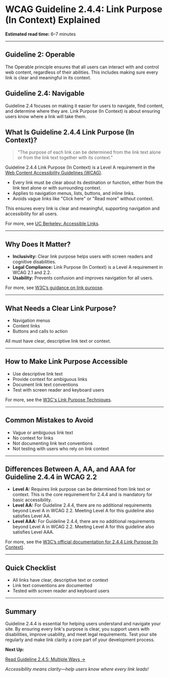 <!--
title: 2.4.4 - Link Purpose (In Context)
series: Making the Web Accessible for All
description: A practical guide to WCAG Guideline 2.4.4 (Link Purpose, In Context)—what it means, why it matters, and how to ensure every link's purpose is clear from its context.
keywords: wcag 2.4.4, link purpose, in context, accessibility, web standards, digital inclusion
image: WCAG-Series-2-4-4.png
imageAlt: Blue text on yellow background saying, "Web Content Accessibiilty Guiedlines (WCAG) 2.4.4 Explained, Link Purpose (In Context)"
status: published
date: 2025-07-03
excerpt: This guideline ensures every link's purpose is clear from its context.
-->

# **WCAG Guideline 2.4.4: Link Purpose (In Context) Explained**

**Estimated read time:** 6–7 minutes

---

## **Guideline 2: Operable**

The Operable principle ensures that all users can interact with and control web content, regardless of their abilities. This includes making sure every link is clear and meaningful in its context.

## **Guideline 2.4: Navigable**

Guideline 2.4 focuses on making it easier for users to navigate, find content, and determine where they are. Link Purpose (In Context) is about ensuring users know where a link will take them.

## **What Is Guideline 2.4.4 Link Purpose (In Context)?**

<!-- [Illustration: User reading a link with clear context in a paragraph] -->

> "The purpose of each link can be determined from the link text alone or from the link text together with its context."

Guideline 2.4.4 Link Purpose (In Context) is a Level A requirement in the [Web Content Accessibility Guidelines (WCAG)](https://www.w3.org/WAI/WCAG22/quickref/#link-purpose-in-context).

- Every link must be clear about its destination or function, either from the link text alone or with surrounding context.
- Applies to navigation menus, lists, buttons, and inline links.
- Avoids vague links like "Click here" or "Read more" without context.

This ensures every link is clear and meaningful, supporting navigation and accessibility for all users.

For more, see [UC Berkeley: Accessible Links](https://dap.berkeley.edu/web-a11y-basics/links).

---

## **Why Does It Matter?**

<!-- [Infographic: User reading links, context clues, and focus indicator] -->

- **Inclusivity:** Clear link purpose helps users with screen readers and cognitive disabilities.
- **Legal Compliance:** Link Purpose (In Context) is a Level A requirement in WCAG 2.1 and 2.2.
- **Usability:** Prevents confusion and improves navigation for all users.

For more, see [W3C’s guidance on link purpose](https://www.w3.org/WAI/WCAG22/Understanding/link-purpose-in-context.html).

---

## **What Needs a Clear Link Purpose?**

<!-- [Grid: Navigation, content links, buttons, all with link icons] -->

- Navigation menus
- Content links
- Buttons and calls to action

All must have clear, descriptive link text or context.

---

## **How to Make Link Purpose Accessible**

<!-- [Side-by-side code snippets: Good link text, bad link text]
[Example: Settings panel for link text] -->

- Use descriptive link text
- Provide context for ambiguous links
- Document link text conventions
- Test with screen reader and keyboard users

For more, see the [W3C's Link Purpose Techniques](https://www.w3.org/WAI/WCAG22/Techniques/general/G91).

---

## **Common Mistakes to Avoid**

<!-- [Do/Don't graphic: Left side with clear link text, right side with "click here"] -->

- Vague or ambiguous link text
- No context for links
- Not documenting link text conventions
- Not testing with users who rely on link context

---

## **Differences Between A, AA, and AAA for Guideline 2.4.4 in WCAG 2.2**

<!-- [Infographic: Three columns labeled A, AA, AAA with example requirements for each] -->

- **Level A:** Requires link purpose can be determined from link text or context. This is the core requirement for 2.4.4 and is mandatory for basic accessibility.
- **Level AA:** For Guideline 2.4.4, there are no additional requirements beyond Level A in WCAG 2.2. Meeting Level A for this guideline also satisfies Level AA.
- **Level AAA:** For Guideline 2.4.4, there are no additional requirements beyond Level A in WCAG 2.2. Meeting Level A for this guideline also satisfies Level AAA.

For more, see the [W3C’s official documentation for 2.4.4 Link Purpose (In Context)](https://www.w3.org/WAI/WCAG22/Understanding/link-purpose-in-context.html).

---

## **Quick Checklist**

<!-- [Checklist graphic: Icons for each item (link, context, navigation, etc.)] -->

- All links have clear, descriptive text or context
- Link text conventions are documented
- Tested with screen reader and keyboard users

---

## **Summary**

<!-- [Illustration: User reading a clear link in a web app] -->

Guideline 2.4.4 is essential for helping users understand and navigate your site. By ensuring every link's purpose is clear, you support users with disabilities, improve usability, and meet legal requirements. Test your site regularly and make link clarity a core part of your development process.

**Next Up:**

[Read Guideline 2.4.5: Multiple Ways →](WCAG-Guideline-2-4-5-Multiple-Ways-Explained)

*Accessibility means clarity—help users know where every link leads!*
